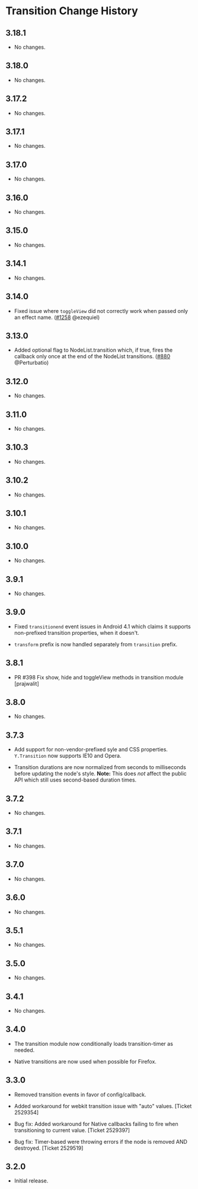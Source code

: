 Transition Change History
=========================

3.18.1
------

* No changes.

3.18.0
------

* No changes.

3.17.2
------

* No changes.

3.17.1
------

* No changes.

3.17.0
------

* No changes.

3.16.0
------

* No changes.

3.15.0
------

* No changes.

3.14.1
------

* No changes.

3.14.0
------

* Fixed issue where `toggleView` did not correctly work when passed only an effect name. ([#1258][] @ezequiel)

[#1258]: https://github.com/yui/yui3/issues/1258

3.13.0
------

* Added optional flag to NodeList.transition which, if true, fires the callback only once at the end of the NodeList transitions. ([#880][] @Perturbatio)

[#880]: https://github.com/yui/yui3/issues/880

3.12.0
------

* No changes.

3.11.0
------

* No changes.

3.10.3
------

* No changes.

3.10.2
------

* No changes.

3.10.1
------

* No changes.

3.10.0
------

* No changes.

3.9.1
-----

* No changes.

3.9.0
-----

* Fixed `transitionend` event issues in Android 4.1 which claims it supports
  non-prefixed transition properties, when it doesn't.

* `transform` prefix is now handled separately from `transition` prefix.

3.8.1
-----

* PR #398 Fix show, hide and toggleView methods in transition module [prajwalit]

3.8.0
-----

  * No changes.

3.7.3
-----

  * Add support for non-vendor-prefixed syle and CSS properties. `Y.Transition`
    now supports IE10 and Opera.

  * Transition durations are now normalized from seconds to milliseconds before
    updating the node's style. **Note:** This does _not_ affect the public API
    which still uses second-based duration times.


3.7.2
-----

  * No changes.


3.7.1
-----

  * No changes.


3.7.0
-----

  * No changes.


3.6.0
-----

  * No changes.


3.5.1
-----

  * No changes.


3.5.0
-----

  * No changes.


3.4.1
-----

  * No changes.


3.4.0
-----

  * The transition module now conditionally loads transition-timer as needed.

  * Native transitions are now used when possible for Firefox.


3.3.0
-----

  * Removed transition events in favor of config/callback.

  * Added workaround for webkit transition issue with "auto" values.
    [Ticket 2529354]

  * Bug fix: Added workaround for Native callbacks failing to fire when
    transitioning to current value. [Ticket 2529397]

  * Bug fix: Timer-based were throwing errors if the node is removed AND
    destroyed. [Ticket 2529519]


3.2.0
-----

  * Initial release.
